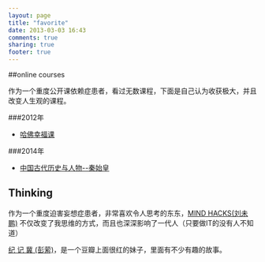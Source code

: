 ```yaml
---
layout: page
title: "favorite"
date: 2013-03-03 16:43
comments: true
sharing: true
footer: true
---
```


##online courses

作为一个重度公开课依赖症患者，看过无数课程，下面是自己认为收获极大，并且改变人生观的课程。

###2012年

* [哈佛幸福课](http://v.163.com/special/sp/positivepsychology.html) 

###2014年

* [中国古代历史与人物--秦始皇](https://www.coursera.org/course/chinesehistory)

## Thinking

作为一个重度迫害妄想症患者，非常喜欢令人思考的东东，[MIND HACKS(刘未鹏)](http://mindhacks.cn) 不仅改变了我思维的方式，而且也深深影响了一代人（只要做IT的没有人不知道）


[纪 记 冀 (彭萦)](http://yingpeng.me)，是一个豆瓣上面很红的妹子，里面有不少有趣的故事。

